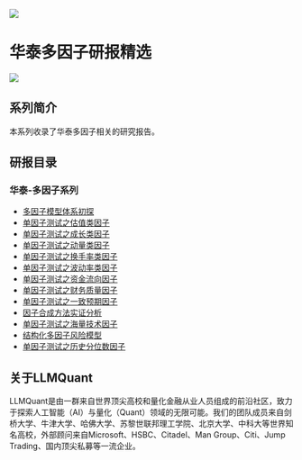 ![](https://fastly.jsdelivr.net/gh/bucketio/img11@main/2024/10/21/1729466068183-23134fce-3131-4262-b18c-f378d71af4f6.gif)

# 华泰多因子研报精选

![](https://fastly.jsdelivr.net/gh/bucketio/img9@main/2024/10/20/1729465031968-b3c8959e-1d37-4b8a-91b1-b0b0dfe25143.png)

## 系列简介

本系列收录了华泰多因子相关的研究报告。

## 研报目录

### 华泰-多因子系列

- [多因子模型体系初探](https://asset.quant-wiki.com/pdf/%E5%8D%8E%E6%B3%B0%E5%A4%9A%E5%9B%A0%E5%AD%90%E7%B3%BB%E5%88%971%EF%BC%9A%E5%A4%9A%E5%9B%A0%E5%AD%90%E6%A8%A1%E5%9E%8B%E4%BD%93%E7%B3%BB%E5%88%9D%E6%8E%A2.pdf)
- [单因子测试之估值类因子](https://asset.quant-wiki.com/pdf/%E5%8D%8E%E6%B3%B0%E5%A4%9A%E5%9B%A0%E5%AD%90%E7%B3%BB%E5%88%972%EF%BC%9A%E5%8D%95%E5%9B%A0%E5%AD%90%E6%B5%8B%E8%AF%95%E4%B9%8B%E4%BC%B0%E5%80%BC%E7%B1%BB%E5%9B%A0%E5%AD%90.pdf)
- [单因子测试之成长类因子](https://asset.quant-wiki.com/pdf/%E5%8D%8E%E6%B3%B0%E5%A4%9A%E5%9B%A0%E5%AD%90%E7%B3%BB%E5%88%973%EF%BC%9A%E5%8D%95%E5%9B%A0%E5%AD%90%E6%B5%8B%E8%AF%95%E4%B9%8B%E6%88%90%E9%95%BF%E7%B1%BB%E5%9B%A0%E5%AD%90.pdf)
- [单因子测试之动量类因子](https://asset.quant-wiki.com/pdf/%E5%8D%8E%E6%B3%B0%E5%A4%9A%E5%9B%A0%E5%AD%90%E7%B3%BB%E5%88%974%EF%BC%9A%E5%8D%95%E5%9B%A0%E5%AD%90%E6%B5%8B%E8%AF%95%E4%B9%8B%E5%8A%A8%E9%87%8F%E7%B1%BB%E5%9B%A0%E5%AD%90.pdf)
- [单因子测试之换手率类因子](https://asset.quant-wiki.com/pdf/%E5%8D%8E%E6%B3%B0%E5%A4%9A%E5%9B%A0%E5%AD%90%E7%B3%BB%E5%88%975%EF%BC%9A%E5%8D%95%E5%9B%A0%E5%AD%90%E6%B5%8B%E8%AF%95%E4%B9%8B%E6%8D%A2%E6%89%8B%E7%8E%87%E7%B1%BB%E5%9B%A0%E5%AD%90.pdf)
- [单因子测试之波动率类因子](https://asset.quant-wiki.com/pdf/%E5%8D%8E%E6%B3%B0%E5%A4%9A%E5%9B%A0%E5%AD%90%E7%B3%BB%E5%88%976%EF%BC%9A%E5%8D%95%E5%9B%A0%E5%AD%90%E6%B5%8B%E8%AF%95%E4%B9%8B%E6%B3%A2%E5%8A%A8%E7%8E%87%E7%B1%BB%E5%9B%A0%E5%AD%90.pdf)
- [单因子测试之资金流向因子](https://asset.quant-wiki.com/pdf/%E5%8D%8E%E6%B3%B0%E5%A4%9A%E5%9B%A0%E5%AD%90%E7%B3%BB%E5%88%977%EF%BC%9A%E5%8D%95%E5%9B%A0%E5%AD%90%E6%B5%8B%E8%AF%95%E4%B9%8B%E8%B5%84%E9%87%91%E6%B5%81%E5%90%91%E5%9B%A0%E5%AD%90.pdf)
- [单因子测试之财务质量因子](https://asset.quant-wiki.com/pdf/%E5%8D%8E%E6%B3%B0%E5%A4%9A%E5%9B%A0%E5%AD%90%E7%B3%BB%E5%88%978%EF%BC%9A%E5%8D%95%E5%9B%A0%E5%AD%90%E6%B5%8B%E8%AF%95%E4%B9%8B%E8%B4%A2%E5%8A%A1%E8%B4%A8%E9%87%8F%E5%9B%A0%E5%AD%90.pdf)
- [单因子测试之一致预期因子](https://asset.quant-wiki.com/pdf/%E5%8D%8E%E6%B3%B0%E5%A4%9A%E5%9B%A0%E5%AD%90%E7%B3%BB%E5%88%979%EF%BC%9A%E5%8D%95%E5%9B%A0%E5%AD%90%E6%B5%8B%E8%AF%95%E4%B9%8B%E4%B8%80%E8%87%B4%E9%A2%84%E6%9C%9F%E5%9B%A0%E5%AD%90.pdf)
- [因子合成方法实证分析](https://asset.quant-wiki.com/pdf/%E5%8D%8E%E6%B3%B0%E5%A4%9A%E5%9B%A0%E5%AD%90%E7%B3%BB%E5%88%9710%EF%BC%9A%E5%9B%A0%E5%AD%90%E5%90%88%E6%88%90%E6%96%B9%E6%B3%95%E5%AE%9E%E8%AF%81%E5%88%86%E6%9E%90.pdf)
- [单因子测试之海量技术因子](https://asset.quant-wiki.com/pdf/%E5%8D%8E%E6%B3%B0%E5%A4%9A%E5%9B%A0%E5%AD%90%E7%B3%BB%E5%88%9711%EF%BC%9A%E5%8D%95%E5%9B%A0%E5%AD%90%E6%B5%8B%E8%AF%95%E4%B9%8B%E6%B5%B7%E9%87%8F%E6%8A%80%E6%9C%AF%E5%9B%A0%E5%AD%90.pdf)
- [结构化多因子风险模型](https://asset.quant-wiki.com/pdf/%E5%8D%8E%E6%B3%B0%E5%A4%9A%E5%9B%A0%E5%AD%90%E7%B3%BB%E5%88%9712%EF%BC%9A%E7%BB%93%E6%9E%84%E5%8C%96%E5%A4%9A%E5%9B%A0%E5%AD%90%E9%A3%8E%E9%99%A9%E6%A8%A1%E5%9E%8B.pdf)
- [单因子测试之历史分位数因子](https://asset.quant-wiki.com/pdf/%E5%8D%8E%E6%B3%B0%E5%A4%9A%E5%9B%A0%E5%AD%90%E7%B3%BB%E5%88%9713%EF%BC%9A%E5%8D%95%E5%9B%A0%E5%AD%90%E6%B5%8B%E8%AF%95%E4%B9%8B%E5%8E%86%E5%8F%B2%E5%88%86%E4%BD%8D%E6%95%B0%E5%9B%A0%E5%AD%90.pdf)

## 关于LLMQuant

LLMQuant是由一群来自世界顶尖高校和量化金融从业人员组成的前沿社区，致力于探索人工智能（AI）与量化（Quant）领域的无限可能。我们的团队成员来自剑桥大学、牛津大学、哈佛大学、苏黎世联邦理工学院、北京大学、中科大等世界知名高校，外部顾问来自Microsoft、HSBC、Citadel、Man Group、Citi、Jump Trading、国内顶尖私募等一流企业。